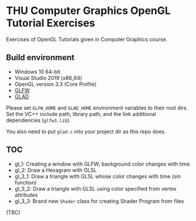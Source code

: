 # THU Computer Graphics OpenGL Tutorial Exercises

Exercises of OpenGL Tutorials given in Computer Graphics course.

## Build environment

- Windows 10 64-bit
- Visual Studio 2019 (x86_64)
- OpenGL version 3.3 (Core Profile)
- [GLFW](https://www.glfw.org/download.html)
- [GLAD](https://glad.dav1d.de/)

Please set `GLFW_HOME` and `GLAD_HOME` environment variables to their root dirs. Set the VC++ include path, library path, and the link additional dependencies (`glfw3.lib`).

You also need to put `glad.c` into your project dir as this repo does.

## TOC

- gl_1: Creating a window with GLFW; background color changes with time
- gl_2: Draw a Hexagram with GLSL
- gl_3_1: Draw a triangle with GLSL whose color changes with time (sin function)
- gl_3_2: Draw a triangle with GLSL using color specified from vertex attributes
- gl_3_3: Brand new `Shader` class for creating Shader Program from files

(TBC)

